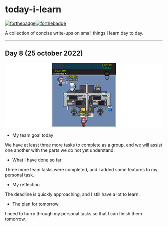 # today-i-learn

[![forthebadge](https://forthebadge.com/images/badges/built-with-love.svg)](https://wajahatkarim.com)[![forthebadge](https://forthebadge.com/images/badges/makes-people-smile.svg)](https://wajahatkarim.com)

A collection of concise write-ups on small things I learn day to day.

---

## Day 8 (25 october 2022)

![image](/images/6.png)

- My team goal today

We have at least three more tasks to complete as a group, and we will assist one another with the parts we do not yet understand.

- What I have done so far

Three more team tasks were completed, and I added some features to my personal task.

- My reflection

The deadline is quickly approaching, and I still have a lot to learn.

- The plan for tomorrow

I need to hurry through my personal tasks so that I can finish them tomorrow.
